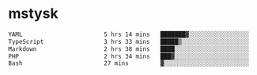 # mstysk

<!--START_SECTION:waka-->

```txt
YAML                       5 hrs 14 mins   ███████▓░░░░░░░░░░░░░░░░░   31.22 %
TypeScript                 3 hrs 33 mins   █████▒░░░░░░░░░░░░░░░░░░░   21.18 %
Markdown                   2 hrs 38 mins   ████░░░░░░░░░░░░░░░░░░░░░   15.71 %
PHP                        2 hrs 34 mins   ███▓░░░░░░░░░░░░░░░░░░░░░   15.29 %
Bash                       27 mins         ▓░░░░░░░░░░░░░░░░░░░░░░░░   02.77 %
```

<!--END_SECTION:waka-->
